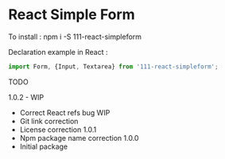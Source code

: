 # React Simple Form

To install : npm i -S 111-react-simpleform

Declaration example in React :

```javascript 
import Form, {Input, Textarea} from '111-react-simpleform';
````

TODO

1.0.2 - WIP
* Correct React refs bug WIP
* Git link correction
* License correction
1.0.1
* Npm package name correction
1.0.0
* Initial package